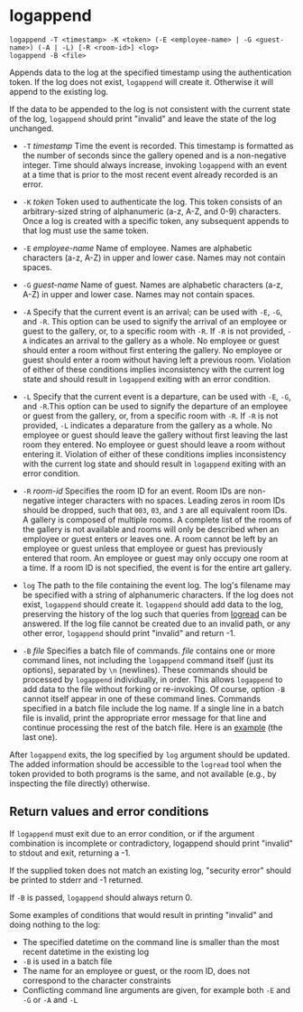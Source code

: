 logappend
=========
    logappend -T <timestamp> -K <token> (-E <employee-name> | -G <guest-name>) (-A | -L) [-R <room-id>] <log>
    logappend -B <file>

Appends data to the log at the specified timestamp using the authentication token. If the log does not exist, `logappend` will create it. Otherwise it will append to the existing log. 

If the data to be appended to the log is not consistent with the current state of the log, `logappend` should print "invalid" and leave the state of the log unchanged. 

 * `-T` *timestamp* Time the event is recorded. This timestamp is formatted as the number of seconds since the gallery opened and is a non-negative integer. Time should always increase, invoking `logappend` with an event at a time that is prior to the most recent event already recorded is an error. 

 * `-K` *token* Token used to authenticate the log. This token consists of an arbitrary-sized string of alphanumeric (a-z, A-Z, and 0-9) characters. Once a log is created with a specific token, any subsequent appends to that log must use the same token. 

 * `-E` *employee-name* Name of employee. Names are alphabetic characters (a-z, A-Z) in upper and lower case. Names may not contain spaces.

 * `-G` *guest-name* Name of guest. Names are alphabetic characters (a-z, A-Z) in upper and lower case. Names may not contain spaces.

 * `-A` Specify that the current event is an arrival; can be used with `-E`, `-G`, and `-R`. This option can be used to signify the arrival of an employee or guest to the gallery, or, to a specific room with `-R`. If `-R` is not provided, `-A` indicates an arrival to the gallery as a whole. No employee or guest should enter a room without first entering the gallery. No employee or guest should enter a room without having left a previous room. Violation of either of these conditions implies inconsistency with the current log state and should result in `logappend` exiting with an error condition.

 * `-L` Specify that the current event is a departure, can be used with `-E`, `-G`, and `-R`.This option can be used to signify the departure of an employee or guest from the gallery, or, from a specific room with `-R`. If `-R` is not provided, `-L` indicates a deparature from the gallery as a whole. No employee or guest should leave the gallery without first leaving the last room they entered. No employee or guest should leave a room without entering it. Violation of either of these conditions implies inconsistency with the current log state and should result in `logappend` exiting with an error condition.

 * `-R` *room-id* Specifies the room ID for an event. Room IDs are non-negative integer characters with no spaces. Leading zeros in room IDs should be dropped, such that `003`, `03`, and `3` are all equivalent room IDs. A gallery is composed of multiple rooms. A complete list of the rooms of the gallery is not available and rooms will only be described when an employee or guest enters or leaves one. A room cannot be left by an employee or guest unless that employee or guest has previously entered that room. An employee or guest may only occupy one room at a time. If a room ID is not specified, the event is for the entire art gallery. 

 * `log` The path to the file containing the event log. The log's filename may be specified with a string of alphanumeric characters. If the log does not exist, `logappend` should create it. `logappend` should add data to the log, preserving the history of the log such that queries from [logread](LOGREAD.html) can be answered. If the log file cannot be created due to an invalid path, or any other error, `logappend` should print "invalid" and return -1.

 * `-B` *file* Specifies a batch file of commands. *file* contains one or more command lines, not including the `logappend` command itself (just its options), separated by `\n` (newlines). These commands should be processed by `logappend` individually, in order. This allows `logappend` to add data to the file without forking or re-invoking. Of course, option `-B` cannot itself appear in one of these command lines. Commands specified in a batch file include the log name. If a single line in a batch file is invalid, print the appropriate error message for that line and continue processing the rest of the batch file. Here is an [example](EXAMPLES.html) (the last one).

After `logappend` exits, the log specified by `log` argument should be updated. The added information should be accessible to the `logread` tool when the token provided to both programs is the same, and not available (e.g., by inspecting the file directly) otherwise. 

Return values and error conditions
----------------------------------
If `logappend` must exit due to an error condition, or if the argument combination is incomplete or contradictory, logappend should print "invalid" to stdout and exit, returning a -1. 

If the supplied token does not match an existing log, "security error" should be printed to stderr and -1 returned.

If `-B` is passed, `logappend` should always return 0.

Some examples of conditions that would result in printing "invalid" and doing nothing to the log:

 * The specified datetime on the command line is smaller than the most recent datetime in the existing log 
 * `-B` is used in a batch file
 * The name for an employee or guest, or the room ID, does not correspond to the character constraints
 * Conflicting command line arguments are given, for example both `-E` and `-G` or `-A` and `-L`
